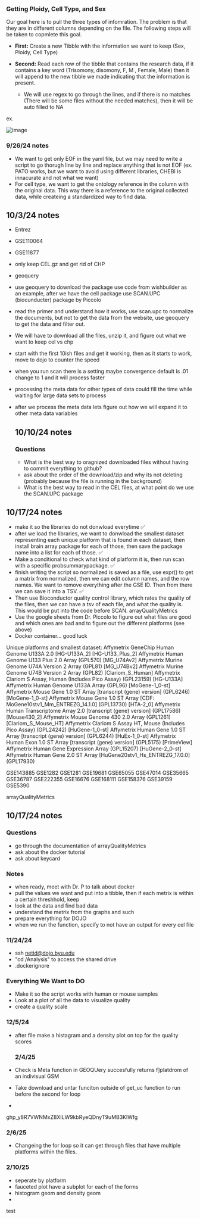 ### Getting Ploidy, Cell Type, and Sex ###

Our goal here is to pull the three types of infomration. The problem is that they are in different columns depending on the file. The following steps will be taken to copmlete this goal.

- **First:** Create a new Tibble with the information we want to keep (Sex, Ploidy, Cell Type)

- **Second:** Read each row of the tibble that contains the research data, if it contains a key word (Trisomony, disomony, F, M , Female, Male) then it will append to the new tibble we made
  indicating that the information is present.
  - We will use regex to go through the lines, and if there is no matches (There will be some files without the needed matches), then it will be auto filled to NA

ex. 

![image](https://github.com/user-attachments/assets/a3815c0c-abe6-48a2-b753-a2e178c003e2)

### 9/26/24 notes ###

- We want to get only EOF in the yaml file, but we may need to write a script to go thorugh line by line and replace anything that is not EOF (ex. PATO works, but we want to avoid using different libraries, CHEBI is innacurate and not what we want)
- For cell type, we want to get the ontology reference in the column with the original data. This way there is a reference to the original collected data, while createing a standardized way to find data.

## 10/3/24 notes ##
- Entrez
- GSE110064
- GSE11877
- only keep CEL.gz and get rid of CHP
- geoquery
- use geoquery to download the package use code from wishbuilder as an example, after we have the cell package use SCAN.UPC (biocunducter) package by Piccolo
- read the primer and understand how it works, use scan.upc to normalize the documents, but not to get the data from the website, use geoquery to get the data and filter out.
- We will have to download all the files, unzip it, and figure out what we want to keep cel vs chp
- start with the first 10ish files and get it working, then as it starts to work, move to dojo to counter the speed
- when you run scan there is a setting maybe convergence default is .01 change to 1 and it will process faster
- processing the meta data for other types of data could fill the time while waiting for large data sets to process
- after we process the meta data lets figure out how we will expand it to other meta data variables

  ## 10/10/24 notes ##

  ### Questions ###
  - What is the best way to oragnized downloaded files without having to commit everything to github?
  - ask about the order of the download/zip and why its not deleting (probably because the file is running in the background)
  - What is the best way to read in the CEL files, at what point do we use the SCAN.UPC package
 
## 10/17/24 notes ##
- make it so the libraries do not donwload everytime ✅
- after we load the libraries, we want to donwload the smallest dataset representing each unique platform that is found in each dataset, then install brain array package for each of those, then save the package name into a list for each of those. ✅
- Make a conditional to check what kind of platform it is, then run scan with a specific probsummarypackage. ✅
- finish writing the script so normalized is saved as a file, use expr() to get a matrix from normalized, then we can edit column names, and the row names. We want to remove everything after the GSE ID. Then from there we can save it into a TSV. ✅
- Then use Bioconductor quality control library, which rates the quality of the files, then we can have a tsv of each file, and what the quality is. This would be put into the code before SCAN. arrayQualityMetrics
- Use the google sheets from Dr. Piccolo to figure out what files are good and which ones are bad and to figure out the different platforms (see above)
- Docker container... good luck

 Unique platforms and smallest dataset:
Affymetrix GeneChip Human Genome U133A 2.0 [HG-U133A_2]
[HG-U133_Plus_2] Affymetrix Human Genome U133 Plus 2.0 Array (GPL570)
[MG_U74Av2] Affymetrix Murine Genome U74A Version 2 Array (GPL81)
[MG_U74Bv2] Affymetrix Murine Genome U74B Version 2 Array (GPL82)
[Clariom_S_Human] Affymetrix Clariom S Assay, Human (Includes Pico Assay) (GPL23159)
[HG-U133A] Affymetrix Human Genome U133A Array (GPL96)
[MoGene-1_0-st] Affymetrix Mouse Gene 1.0 ST Array [transcript (gene) version] (GPL6246)
[MoGene-1_0-st] Affymetrix Mouse Gene 1.0 ST Array [CDF: MoGene10stv1_Mm_ENTREZG_14.1.0] (GPL13730)
[HTA-2_0] Affymetrix Human Transcriptome Array 2.0 [transcript (gene) version] (GPL17586)
[Mouse430_2] Affymetrix Mouse Genome 430 2.0 Array (GPL1261)
[Clariom_S_Mouse_HT] Affymetrix Clariom S Assay HT, Mouse (Includes Pico Assay) (GPL24242)
[HuGene-1_0-st] Affymetrix Human Gene 1.0 ST Array [transcript (gene) version] (GPL6244)
[HuEx-1_0-st] Affymetrix Human Exon 1.0 ST Array [transcript (gene) version] (GPL5175)
[PrimeView] Affymetrix Human Gene Expression Array (GPL15207)
[HuGene-2_0-st] Affymetrix Human Gene 2.0 ST Array [HuGene20stv1_Hs_ENTREZG_17.0.0] (GPL17930)

GSE143885
GSE1282
GSE1281
GSE19681
GSE65055
GSE47014
GSE35665
GSE36787
GSE222355
GSE16676
GSE168111
GSE158376
GSE39159
GSE5390



arrayQualityMetrics



## 10/17/24 notes ##
### Questions ###
- go through the documentation of arrayQualityMetrics
- ask about the docker tutorial
- ask about keycard

### Notes ###
- when ready, meet with Dr. P to talk about docker
- pull the values we want and put into a tibble, then if each metrix is within a certain threshhold, keep
- look at the data and find bad data
- understand the metrix from the graphs and such
- prepare everything for DOJO
- when we run the function, specify to not have an output for every cel file

### 11/24/24 ###
- ssh netid@dojo.byu.edu
- "cd /Analysis" to access the shared drive
- .dockerignore

### Everything We Want to DO ###
- Make it so the script works with human or mouse samples
- Look at a plot of all the data to visualize quality
- create a quality scale


### 12/5/24 ###
- after file make a histagram and a density plot on top for the quality scores

  ### 2/4/25 ###
- Check is Meta function in GEOQUery succesfully returns f]platdrom of an indivisual GSM
- Take download and untar funciton outside of get_uc function to run before the second for loop
- 
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


### 2/6/25 ###
- Changeing the for loop so it can get through files that have multiple platforms within the files.

### 2/10/25 ###
- seperate by platform
- fauceted plot have a subplot for each of the forms
- histogram geom and density geom
- 
test 

